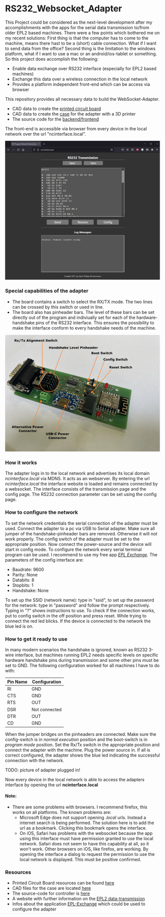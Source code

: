 # RS232_Websocket_Adapter

This Project could be considered as the next-level development after my accomplishments with the apps for the serial data transmission to/from older EPL2 based machines. There were a few points which bothered me on my recent solutions: First thing is that the computer has to come to the machine, means there hast to be a (short) cable connection. What if I want to send data from the office? Second thing is the limitation to the windows platform, what if I want to use a mac or an android/ios-tablet or something. So this project does accomplish the following:
- Enable data exchange over RS232 interface (especially for EPL2 based machines)
- Exchange this data over a wireless connection in the local network
- Provides a platform independent front-end which can be access via browser

This repository provides all necessary data to build the WebSocket-Adapter.
- CAD data to create the [printed circuit board](CAD/Board)
- CAD data to create the [case](CAD/Case) for the adapter with a 3D printer
- The source code for the [backend/frontend](RS232WebSocketAdapter)

The front-end is accessible via browser from every device in the local network over the url "ncinterface.local".

![front-end view](IMG/html_interface.png)

### Special capabilities of the adapter
- The board contains a switch to select the RX/TX mode. The two lines can be crossed by this switch or used in line.
- The board also has pinheader bars. The level of these bars can be set directly out of the program and indiviually set for each of the hardware-handshake pins of the RS232 interface. This ensures the possibility to make the interface conform to every handshake needs of the machine.

![board specifications](CAD/Board/board_inst.png)

### How it works

The adapter logs in to the local network and advertises its local domain *ncinterface.local* via MDNS. It acts as an webserver. By entering the url *ncinterface.local* the interface website is loaded and remains connected by a websocket. The interface consists of the transmission page and the config page. The RS232 connection parameter can be set using the config page.


### How to configure the network

To set the network credentials the serial connection of the adapter must be used. Connect the adapter to a pc via USB to Serial adapter. Make sure all jumper of the handshake-pinheader bars are removed. Otherwise it will not work properly. The config switch of the adapter must be set to the appropriate position. Now connect the power-source and the device will start in config mode. To configure the network every serial terminal program can be used. I recommend to use my free app [*EPL Exchange*](https://epl-exchange.blogspot.com/). The parameters of the config interface are:
- Baudrate: 9600
- Parity: None
- Databits: 8
- Stopbits: 1
- Handshake: None

To set up the SSID (network name): type in "ssid", to set up the password for the network: type in "password" and follow the prompt respectively. Typing in "?" shows instructions to use. To check if the connection works, put to config switch in the off position and press reset. While trying to connect the red led blicks. If the device is connected to the network the blue led is on.

### How to get it ready to use

In many modern scenarios the handshake is ignored, known as RS232 3-wire interface, but machines running EPL2 needs specific levels on specific hardware handshake pins during transmission and some other pins must be set to GND. The following configuration worked for all machines I have to do with:

| Pin Name | Configuration |
| -------- | ------------- |
| RI       | GND           |
| CTS      | GND           |
| RTS      | OUT           |
| DSR      | Not connected |
| DTR      | OUT           |
| CD       | GND           |

When the jumper bridges on the pinheaders are connected. Make sure the config-switch is in *normal execution* position and the boot-switch is in *program mode* position. Set the Rx/Tx switch in the appropriate position and connect the adapter with the machine. Plug the power source in. If all is correct configured, the adapter shows the blue led indicating the successful connection with the network.

TODO: picture of adapter plugged in!

Now every device in the local network is able to access the adapters interface by opening the url **ncinterface.local**

#### Note:
- There are some problems with browsers. I recommend firefox, this works on all platforms. The known problems are:
   - Microsoft Edge does not support opening *.local* urls. Instead a internet search is being performed. The solution here is to add the url as a bookmark. Clicking this bookmark opens the interface.
   - On iOS, Safari has problems with the websocket because the app using this interface must have permission granted to use the local network. Safari does not  seem to have this capability at all, so it won't work. Other browsers on iOS, like firefox, are working. By opening the interface a dialog to request the permission to use the local network is displayed. This must be positive confirmed.


### Resources
- Printed Circuit Board resources can be found [here](CAD/Board)
- CAD files for the case are located [here](CAD/Case)
- The source-code for controller is [here](RS232WebSocketAdapter)
- A website with further information on the [EPL2 data-transmission](https://epl2-datatransmission.blogspot.com/2020/08/epl2-datenubertragung.html)
- Infos about the application [EPL-Exchange](https://epl-exchange.blogspot.com/) which could be used to configure the adapter
